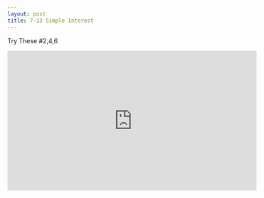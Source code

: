 ```yaml
---
layout: post
title: 7-13 Simple Interest
---
```

Try These #2,4,6
<iframe width="560" height="315" src="https://www.youtube.com/embed/K3iLTfrPkxk" frameborder="0" allow="autoplay; encrypted-media" allowfullscreen></iframe>
